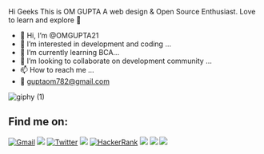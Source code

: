 Hi Geeks This is OM GUPTA
A web design & Open Source Enthusiast. Love to learn and explore 🚀

- 👋 Hi, I’m @OMGUPTA21
- 👀 I’m interested in development and coding ...
- 🌱 I’m currently learning BCA...
- 💞️ I’m looking to collaborate on development community ...
- 📫 How to reach me ...
- 📧 guptaom782@gmail.com


![giphy (1)](https://user-images.githubusercontent.com/73100677/116987788-1edda180-aced-11eb-8760-60ecac06b59e.gif)


<!---
OMGUPTA21/OMGUPTA21 is a ✨ special ✨ repository because its `README.md` (this file) appears on your GitHub profile.
You can click the Preview link to take a look at your changes.
--->

## Find me on:
[<img alt="Gmail" src="https://img.shields.io/badge/Gmail-D14836?style=for-the-badge&logo=gmail&logoColor=white" >](mailto:guptaom782@gmail.com)
[<img src="https://img.shields.io/badge/linkedin-%230077B5.svg?&style=for-the-badge&logo=linkedin&logoColor=white">](https://www.linkedin.com/in/om-gupta-291111198/)
[<img alt="Twitter" src="https://img.shields.io/badge/Twitter-1DA1F2?style=for-the-badge&logo=twitter&logoColor=white"/>](https://twitter.com/OmGupta79801963)
[<img src="https://img.shields.io/badge/Github-%23000000.svg?&style=for-the-badge&logo=github&logoColor=white">](https://github.com/OMGUPTA21)
[<img alt="HackerRank" src="https://img.shields.io/badge/-Hackerrank-2EC866?style=for-the-badge&logo=HackerRank&logoColor=white"/>](https://www.hackerrank.com/guptaom782)
[<img src="https://img.shields.io/badge/Youtube-D14836?style=for-the-badge&logo=youtube&logoColor=deepred">](https://www.youtube.com/channel/UCBpgSleRY0JfzAyW59beChQ)
[<img src="https://img.shields.io/badge/DEV-%23000000.svg?&style=for-the-badge">](https://dev.to/omgupta21)
[<img src="https://img.shields.io/badge/Stackoverflow-%23000000.svg?&style=for-the-badge&logo=stackoverflow&logoColor=yellow">](https://stackoverflow.com/users/15766758/om-gupta)
